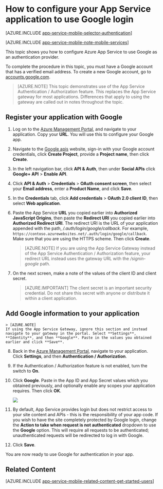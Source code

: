 <properties
	pageTitle="How to configure Google authentication for your App Services application"
	description="Learn how to configure Google authentication for your App Services application."
    services="app-service\mobile"
	documentationCenter=""
	authors="mattchenderson" 
	manager="dwrede"
	editor=""/>

<tags
	ms.service="app-service-mobile"
	ms.workload="mobile"
	ms.tgt_pltfrm="na"
	ms.devlang="multiple"
	ms.topic="article"
	ms.date="11/20/2015"
	ms.author="mahender"/>

# How to configure your App Service application to use Google login

[AZURE.INCLUDE [app-service-mobile-selector-authentication](../../includes/app-service-mobile-selector-authentication.md)]
&nbsp;

[AZURE.INCLUDE [app-service-mobile-note-mobile-services](../../includes/app-service-mobile-note-mobile-services.md)]

This topic shows you how to configure Azure App Service to use Google as an authentication provider.

To complete the procedure in this topic, you must have a Google account that has a verified email address. To create a new Google account, go to [accounts.google.com](http://go.microsoft.com/fwlink/p/?LinkId=268302).

> [AZURE.NOTE]
This topic demonstrates use of the App Service Authentication / Authorization feature. This replaces the App Service gateway for most applications. Differences that apply to using the gateway are called out in notes throughout the topic.


## <a name="register"> </a>Register your application with Google

1. Log on to the [Azure Management Portal], and navigate to your application. Copy your **URL**. You will use this to configure your Google app.
 
2. Navigate to the [Google apis](http://go.microsoft.com/fwlink/p/?LinkId=268303) website, sign-in with your Google account credentials, click **Create Project**, provide a **Project name**, then click **Create**.

3. In the left navigation bar, click **API & Auth**, then under **Social APIs** click **Google+ API** > **Enable API**.

4. Click **API & Auth** > **Credentials** > **OAuth consent screen**, then select your **Email address**,  enter a **Product Name**, and click **Save**.

5. In the **Credentials** tab, click **Add credentials** > **OAuth 2.0 client ID**, then select **Web application**.

6. Paste the App Service **URL** you copied earlier into **Authorized JavaScript Origins**, then paste the **Redirect URI** you copied earlier into **Authorized Redirect URI**. The redirect URI is the URL of your application appended with the path, _/.auth/login/google/callback_. For example, `https://contoso.azurewebsites.net/.auth/login/google/callback`. Make sure that you are using the HTTPS scheme. Then click **Create**.


	> [AZURE.NOTE]
	If you are using the App Service Gateway instead of the App Service Authentication / Authorization feature, your redirect URL instead uses the gateway URL with the _/signin-google_ path.


7. On the next screen, make a note of the values of the client ID and client secret.


    > [AZURE.IMPORTANT]
	The client secret is an important security credential. Do not share this secret with anyone or distribute it within a client application.


## <a name="secrets"> </a>Add Google information to your application


	> [AZURE.NOTE]
	If using the App Service Gateway, ignore this section and instead navigate to your gateway in the portal. Select **Settings**, **Identity**, and then **Google**. Paste in the values you obtained earlier and click **Save**.


8. Back in the [Azure Management Portal], navigate to your application. Click **Settings**, and then **Authentication / Authorization**.

9. If the Authentication / Authorization feature is not enabled, turn the switch to **On**.

10. Click **Google**. Paste in the App ID and App Secret values which you obtained previously, and optionally enable any scopes your application requires. Then click **OK**.

    ![][1]
	
11. By default, App Service provides login but does not restrict access to your site content and APIs - this is the responsibility of your app code. If you wish to have the site completely protected by Google login, change the **Action to take when request is not authenticated** dropdown to use the **Google** option. This will require all requests to be authenticated; unauthenticated requests will be redirected to log in with Google.

12. Click **Save**. 

You are now ready to use Google for authentication in your app.

## <a name="related-content"> </a>Related Content

[AZURE.INCLUDE [app-service-mobile-related-content-get-started-users](../../includes/app-service-mobile-related-content-get-started-users.md)]


<!-- Anchors. -->

<!-- Images. -->

[0]: ./media/app-service-mobile-how-to-configure-google-authentication/mobile-app-google-redirect.png
[1]: ./media/app-service-mobile-how-to-configure-google-authentication/mobile-app-google-settings.png

<!-- URLs. -->

[Google apis]: http://go.microsoft.com/fwlink/p/?LinkId=268303

[Azure Management Portal]: https://portal.azure.com/
 

